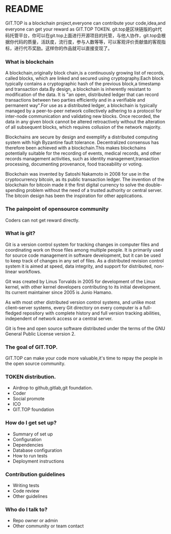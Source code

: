 # README #
GIT.TOP is a blockchain project,everyone can contribute your code,idea,and everyone can get your reward as GIT.TOP TOKEN. git.top是区块链版的git代码托管平台，你可以在git.top上面进行开源项目的托管，与他人协作，git.top会根据你代码的质量，活跃度，流行度，参与人数等等，可以客观评价贡献值的客观指标，进行代币奖励。这样你的作品就可以直接变现了。




### What is blockchain ###
A blockchain,originally block chain,is a continuously growing list of records, called blocks, which are linked and secured using cryptography.Each block typically contains a cryptographic hash of the previous block,a timestamp and transaction data.By design, a blockchain is inherently resistant to modification of the data. It is "an open, distributed ledger that can record transactions between two parties efficiently and in a verifiable and permanent way".For use as a distributed ledger, a blockchain is typically managed by a peer-to-peer network collectively adhering to a protocol for inter-node communication and validating new blocks. Once recorded, the data in any given block cannot be altered retroactively without the alteration of all subsequent blocks, which requires collusion of the network majority.

Blockchains are secure by design and exemplify a distributed computing system with high Byzantine fault tolerance. Decentralized consensus has therefore been achieved with a blockchain.This makes blockchains potentially suitable for the recording of events, medical records, and other records management activities, such as identity management,transaction processing, documenting provenance, food traceability or voting.

Blockchain was invented by Satoshi Nakamoto in 2008 for use in the cryptocurrency bitcoin, as its public transaction ledger. The invention of the blockchain for bitcoin made it the first digital currency to solve the double-spending problem without the need of a trusted authority or central server. The bitcoin design has been the inspiration for other applications.

### The painpoint of opensource community ###
Coders can not get reward directly.

### What is git? ###
Git  is a version control system for tracking changes in computer files and coordinating work on those files among multiple people. It is primarily used for source code management in software development, but it can be used to keep track of changes in any set of files. As a distributed revision control system it is aimed at speed, data integrity, and support for distributed, non-linear workflows.

Git was created by Linus Torvalds in 2005 for development of the Linux kernel, with other kernel developers contributing to its initial development. Its current maintainer since 2005 is Junio Hamano.

As with most other distributed version control systems, and unlike most client–server systems, every Git directory on every computer is a full-fledged repository with complete history and full version tracking abilities, independent of network access or a central server.

Git is free and open source software distributed under the terms of the GNU General Public License version 2.
### The goal of GIT.TOP. ###
   GIT.TOP can make your code more valuable,it's time to repay the people in the open source community.
### TOKEN distribution. ###
* Airdrop to github,gitlab,git foundation.
* Coder
* Social promote
* ICO
* GIT.TOP foundation

### How do I get set up? ###

* Summary of set up
* Configuration
* Dependencies
* Database configuration
* How to run tests
* Deployment instructions

### Contribution guidelines ###

* Writing tests
* Code review
* Other guidelines

### Who do I talk to? ###

* Repo owner or admin
* Other community or team contact
